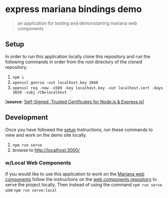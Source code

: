 # express mariana bindings demo

> an application for testing and demonstarting mariana web components

## Setup

In order to run this application locally clone this repository and run the following commands in order from the root directory of the cloned repository.

1. `npm i`
2. `openssl genrsa -out localhost.key 2048`
3. `openssl req -new -x509 -key localhost.key -out localhost.cert -days 3650 -subj /CN=localhost`

[__source__: [Self-Signed, Trusted Certificates for Node.js & Express.js](https://www.kevinleary.net/self-signed-trusted-certificates-node-js-express-js/)]

## Development

Once you have followed the [setup](#setup) Instructions, run these commands to view and work on the demo site locally.

1. `npm run serve`
2. browse to [http://localhost:3000/](http://localhost:3000/)

### w/Local Web Components

If you would like to use this application to work on the [Mariana web components](https://github.com/Mariana-Tek/mariana-web-binding-framework/) follow the instructions on the [web components repository](https://github.com/Mariana-Tek/mariana-web-binding-framework/#running--development) to serve the project locally. Then instead of using the command `npm run serve` use `npm run serve:local`
